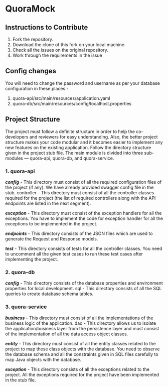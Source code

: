 # QuoraMock

## Instructions to Contribute

1. Fork the repository.
2. Download the clone of this fork on your local machine.
3. Check all the issues on the original repository.
4. Work through the requirements in the issue

## Config changes

You will need to change the password and username as per your database configuration in these places -

1. quora-api/src/main/resources/application.yaml
2. quora-db/src/main/resources/config/localhost.properties

## Project Structure
The project must follow a definite structure in order to help the co-developers and reviewers for easy understanding. Also, the better project structure makes your code modular and it becomes easier to implement any new features on the existing application. Follow the directory structure given in the project stub file. The main module is divided into three sub-modules —  quora-api, quora-db, and quora-service.

### 1. quora-api

***config*** - This directory must consist of all the required configuration files of the project (if any). We have already provided swagger config file in the stub.
controller - This directory must consist of all the controller classes required for the project (the list of required controllers along with the API endpoints are listed in the next segment).

***exception*** - This directory must consist of the exception handlers for all the exceptions. You have to implement the code for exception handler for all the exceptions to be implemented in the project.

***endpoints*** - This directory consists of the JSON files which are used to generate the Request and Response models.

***test*** - This directory consists of tests for all the controller classes. You need to uncomment all the given test cases to run these test cases after implementing the project.

 

### 2. quora-db

***config*** - This directory consists of the database properties and environment properties for local development.
sql - This directory consists of all the SQL queries to create database schema tables.
 

### 3. quora-service

***business*** - This directory must consist of all the implementations of the business logic of the application.
dao - This directory allows us to isolate the application/business layer from the persistence layer and must consist of the implementation of all the data access object classes.

***entity*** - This directory must consist of all the entity classes related to the project to map these class objects with the database. You need to observe the database schema and all the constraints given in SQL files carefully to map Java objects with the database.

***exception*** - This directory consists of all the exceptions related to the project. All the exceptions required for the project have been implemented in the stub file.
